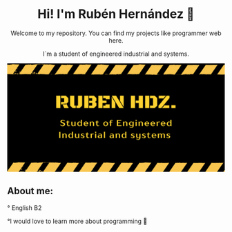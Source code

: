 <p align="center">
  <h1 align="center">Hi! I'm Rubén Hernández 👋</h1>
</p>

<p align="center">
  Welcome to my repository. You can find my projects like programmer web here.
</p>
<p align="center">
  I´m a student of engineered  industrial and systems. 
</p>
<img src="https://github.com/Gyo28/Gyo28/blob/main/Black%20and%20Yellow%20Geometric%20Opening%20Soon%20Banner%20(1).png">
<p align="center">
  <h2>About me:</h2>
</p>
<p>° English B2</p>
<p>°I would love to learn more about programming 🫰</p>

